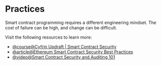 # Practices

Smart contract programming requires a different engineering mindset. The cost of failure can be high, and change can be difficult.

Visit the following resources to learn more:

- [@course@Cyfrin Updraft | Smart Contract Security](https://updraft.cyfrin.io/courses/security)
- [@article@Ethereum Smart Contract Security Best Practices](https://consensys.github.io/smart-contract-best-practices/)
- [@video@Smart Contract Security and Auditing 101](https://youtu.be/0aJfCug1zTM)
